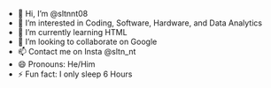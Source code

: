 - 👋 Hi, I’m @sltnnt08
- 👀 I’m interested in Coding, Software, Hardware, and Data Analytics
- 🌱 I’m currently learning HTML
- 💞️ I’m looking to collaborate on Google
- 📫 Contact me on Insta @sltn_nt
- 😄 Pronouns: He/Him
- ⚡ Fun fact: I only sleep 6 Hours

<!---
sltnnt08/sltnnt08 is a ✨ special ✨ repository because its `README.md` (this file) appears on your GitHub profile.
You can click the Preview link to take a look at your changes.
--->
